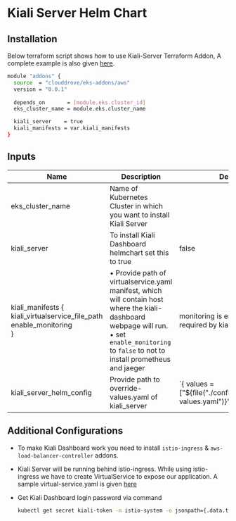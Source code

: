 # Kiali Server Helm Chart

<!-- BEGINNING OF PRE-COMMIT-TERRAFORM DOCS HOOK -->



## Installation
Below terraform script shows how to use Kiali-Server Terraform Addon, A complete example is also given [here](https://github.com/clouddrove/terraform-helm-eks-addons/blob/master/_examples/complete/main.tf).
```bash
module "addons" {
  source  = "clouddrove/eks-addons/aws"
  version = "0.0.1"
  
  depends_on       = [module.eks.cluster_id]
  eks_cluster_name = module.eks.cluster_name

  kiali_server    = true
  kiali_manifests = var.kiali_manifests
}
```


## Inputs

| Name | Description | Default | Required |
|------|-------------|---------|:--------:|
| eks_cluster_name | Name of Kubernetes Cluster in which you want to install Kiali Server |  | Yes |
| kiali_server | To install Kiali Dashboard helmchart set this to true | false | Yes |
| kiali_manifests { <br/> kiali_virtualservice_file_path <br/>enable_monitoring <br/>} | • Provide path of virtualservice.yaml manifest, which will contain host where the kiali-dashboard webpage will run. <br/> • set `enable_monitoring` to `false` to not to install prometheus and jaeger| monitoring is enabled and is required by kiali-dashboard | Yes |
| kiali_server_helm_config | Provide path to override-values.yaml of kiali_server | `{ values = ["${file("./config/kiali/override-values.yaml")}"] } | No |

## Additional Configurations
- To make Kiali Dashboard work you need to install `istio-ingress` & `aws-load-balancer-controller` addons.
- Kiali Server will be running behind istio-ingress. While using istio-ingress we have to create VirtualService to expose our application. A sample virtual-service.yaml is given [here](https://github.com/clouddrove/terraform-helm-eks-addons/blob/master/addons/kiali-server/config/kiali_vs.yaml)

- Get Kiali Dashboard login password via command
  ```bash
  kubectl get secret kiali-token -n istio-system -o jsonpath={.data.token} | base64 -d
  ```
<!-- END OF PRE-COMMIT-TERRAFORM DOCS HOOK -->
